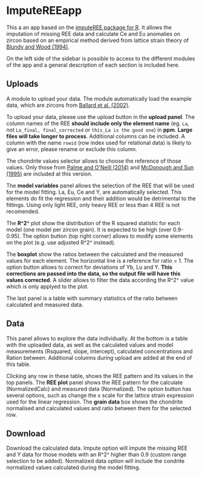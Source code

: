 # ImputeREEapp

This a an app based on the [imputeREE package for
R](https://github.com/cicarrascog/imputeREE). It allows the imputation
of missing REE data and calculate Ce and Eu anomalies on zircon based on
an empirical method derived from lattice strain theory of [Blundy and
Wood (1994)](https://www.nature.com/articles/372452a0).

On the left side of the sidebar is possible to access to the different
modules of the app and a general description of each section is included
here.

## Uploads

A module to upload your data. The module automatically load the example
data, which are zircons from [Ballard et al.
(2002)](http://link.springer.com/10.1007/s00410-002-0402-5).

To upload your data, please use the upload button in the **upload
panel**. The column names of the REE **should include only the element
name** (eg. `La`, not `La_final, final_corrected` or
`this_La is the good one`) in **ppm**. **Large files will take longer to
process**. Additional columns can be included. A column with the name
`rowid` (row index used for relational data) is likely to give an error,
please rename or exclude this column.

The chondrite values selector allows to choose the reference of those
values. Only those from [Palme and O'Neill
(2014)](http://www.sciencedirect.com/science/article/pii/B9780080959757002011)
and [McDonough and Sun
(1995)](http://www.sciencedirect.com/science/article/pii/0009254194001404)
are included at this version.

The **model variables** panel allows the selection of the REE that will
be used for the model fitting. La, Eu, Ce and Y, are automatically
selected. This elements do fit the regression and their addition would
be detrimental to the fittings. Using only light REE, only heavy REE or
less than 4 REE is not recomended.

The **R^2^** plot show the distribution of the R squared statistic for
each model (one model per zircon grain). It is expected to be high (over
0.9-0.95). The option button (top right corner) allows to modify some
elements on the plot (e.g. use adjusted R^2^ instead).

The **boxplot** show the ratios between the calculated and the measured
values for each element. The horizontal line is a reference for ratio
= 1. The option button allows to correct for deviations of Yb, Lu and Y.
**This corrections are passed into the data, so the output file will
have this values corrected**. A slider allows to filter the data
according the R^2^ value which is only applyed to the plot.

The last panel is a table with summary statistics of the ratio between
calculated and measured data.

## Data

This panel allows to explore the data individually. At the bottom is a
table with the uploaded data, as well as the calculated values and model
measurements (Rsquared, slope, intercept), calculated concentrations and
Ration between. Additional columns during upload are added at the end of
this table.

Clicking any row in these table, shows the REE pattern and its values in
the top panels. The **REE plot** panel shows the REE pattern for the
calculate (NormalizedCalc) and measured data (Normalized). The option
button has several options, such as change the x scale for the lattice
strain expression used for the linear regression. The **grain data** box
shows the chondrite normalised and calculated values and ratio between
them for the selected row.

## Download

Download the calculated data. Impute option will impute the missing REE
and Y data for those models with an R^2^ higher than 0.9 (custom range
selection to be added). Normalized data option will include the condrite
normalized values calculated during the model fitting.

## 
